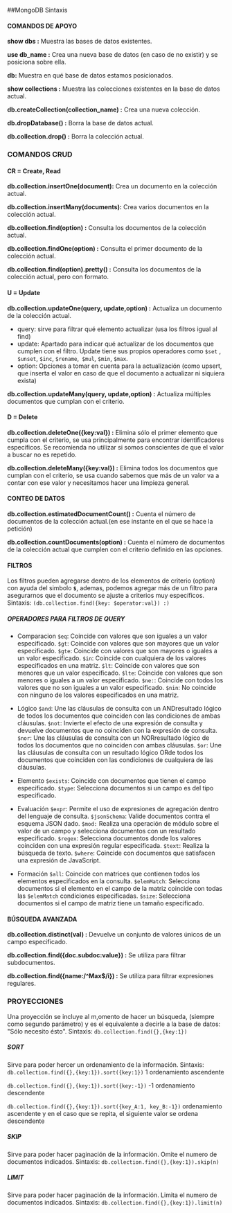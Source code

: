 ##MongoDB Sintaxis

#### COMANDOS DE APOYO

**show dbs :** Muestra las bases de datos existentes.

**use db_name :**  Crea una nueva base de datos (en caso de no existir) y se posiciona sobre ella.

**db:** Muestra en qué base de datos estamos posicionados.

**show collections :** Muestra las colecciones existentes en la base de datos actual.

**db.createCollection(collection_name) :** Crea una nueva colección.

**db.dropDatabase() :** Borra la base de datos actual.

**db.collection.drop() :** Borra la colección actual.

### COMANDOS CRUD

#### CR = Create, Read

**db.collection.insertOne(document):** Crea un documento en la colección actual.

**db.collection.insertMany(documents):** Crea varios documentos en la colección actual.

**db.collection.find(option) :** Consulta los documentos de la colección actual.

**db.collection.findOne(option) :** Consulta el primer documento de la colección actual.

**db.collection.find(option).pretty() :** Consulta los documentos de la colección actual, pero con formato.

#### U = Update

**db.collection.updateOne(query, update,option) :** Actualiza un documento de la colección actual.
- query: sirve para filtrar qué elemento actualizar (usa los filtros igual al find)
- update: Apartado para indicar qué actualizar de los documentos que cumplen con el filtro. Update tiene sus propios operadores como `$set` ,` $unset`, `$inc`, `$rename`,` $mul`, `$min`, `$max`.
- option: Opciones a tomar en cuenta para la actualización (como upsert, que inserta el valor en caso de que el documento a actualizar ni siquiera exista)

**db.collection.updateMany(query, update,option) :** Actualiza múltiples documentos que cumplan con el criterio.

#### D = Delete

**db.collection.deleteOne({key:val}) :** Elimina sólo el primer elemento que cumpla con el criterio, se usa principalmente para encontrar identificadores específicos. Se recomienda no utilizar si somos conscientes de que el valor a buscar no es repetido.

**db.collection.deleteMany({key:val}) :** Elimina todos los documentos que cumplan con el criterio, se usa cuando sabemos que más de un valor va a contar con ese valor y necesitamos hacer una limpieza general.

#### CONTEO DE DATOS

**db.collection.estimatedDocumentCount() :** Cuenta el número de documentos de la colección actual.(en ese instante en el que se hace la petición)

**db.collection.countDocuments(option) :** Cuenta el número de documentos de la colección actual que cumplen con el criterio definido en las opciones.

#### FILTROS

 Los filtros pueden agregarse dentro de los elementos de criterio (option) con ayuda del simbolo **`$`**, ademas, podemos agregar más de un filtro para asegurarnos que el documento se ajuste a criterios muy específicos.
 Sintaxis: `(db.collection.find({key: $operator:val}) :) `

##### OPERADORES PARA FILTROS DE QUERY

- Comparacion
`$eq`: Coincide con valores que son iguales a un valor especificado.
`$gt`: Coincide con valores que son mayores que un valor especificado.
`$gte`: Coincide con valores que son mayores o iguales a un valor especificado.
`$in`: Coincide con cualquiera de los valores especificados en una matriz.
`$lt`: Coincide con valores que son menores que un valor especificado.
`$lte`: Coincide con valores que son menores o iguales a un valor especificado.
`$ne:`: Coincide con todos los valores que no son iguales a un valor especificado.
`$nin`: No coincide con ninguno de los valores especificados en una matriz.

- Lógico
`$and`: Une las cláusulas de consulta con un ANDresultado lógico de todos los documentos que coinciden con las condiciones de ambas cláusulas.
`$not`: Invierte el efecto de una expresión de consulta y devuelve documentos que no coinciden con la expresión de consulta.
`$nor`: Une las cláusulas de consulta con un NORresultado lógico de todos los documentos que no coinciden con ambas cláusulas.
`$or`: Une las cláusulas de consulta con un resultado lógico ORde todos los documentos que coinciden con las condiciones de cualquiera de las cláusulas.

- Elemento
`$exists`: Coincide con documentos que tienen el campo especificado.
`$type`: Selecciona documentos si un campo es del tipo especificado.

- Evaluación
`$expr`: Permite el uso de expresiones de agregación dentro del lenguaje de consulta.
`$jsonSchema`: Valide documentos contra el esquema JSON dado.
`$mod:` Realiza una operación de módulo sobre el valor de un campo y selecciona documentos con un resultado especificado.
`$regex`: Selecciona documentos donde los valores coinciden con una expresión regular especificada.
`$text`: Realiza la búsqueda de texto.
`$where`: Coincide con documentos que satisfacen una expresión de JavaScript.

- Formación
`$all`: Coincide con matrices que contienen todos los elementos especificados en la consulta.
`$elemMatch`: Selecciona documentos si el elemento en el campo de la matriz coincide con todas las `$elemMatch` condiciones especificadas.
`$size`: Selecciona documentos si el campo de matriz tiene un tamaño especificado.

#### BÚSQUEDA AVANZADA

**db.collection.distinct(val) :** Devuelve un conjunto de valores únicos de un campo especificado.

**db.collection.find({doc.subdoc:value}) :** Se utiliza para filtrar subdocumentos.

**db.collection.find({name:/^Max$/i}) :** Se utiliza para filtrar expresiones regulares.


### PROYECCIONES
Una proyección se incluye al m,omento de hacer un búsqueda, (siempre como segundo parámetro) y es el equivalente a decirle a la base de datos: "Sólo necesito ésto".
Sintaxis: `db.collection.find({},{key:1})` 

##### SORT
Sirve para poder hercer un ordenamiento de la información.
Sintaxis: 
`db.collection.find({},{key:1}).sort({key:1})` 1 ordenamiento ascendente

`db.collection.find({},{key:1}).sort({key:-1})` -1 ordenamiento descendente

`db.collection.find({},{key:1}).sort({key_A:1, key_B:-1})` ordenamiento ascendente y en el caso que se repita, el siguiente valor se ordena descendente

##### SKIP
Sirve para poder hacer paginación de la información. Omite el numero de documentos indicados.
Sintaxis: `db.collection.find({},{key:1}).skip(n)`

##### LIMIT
Sirve para poder hacer paginación de la información. Limita el numero de documentos indicados.
Sintaxis: `db.collection.find({},{key:1}).limit(n)`
